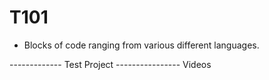 # T101

- Blocks of code ranging from various different languages.

------------- Test Project ----------------
Videos 
